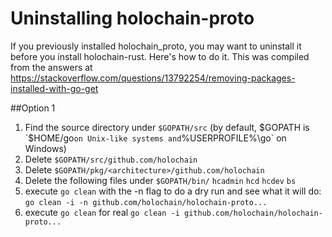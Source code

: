 # Uninstalling holochain-proto
If you previously installed holochain_proto, you may want to uninstall it before you install holochain-rust. Here's how to do it.
This was compiled from the answers at https://stackoverflow.com/questions/13792254/removing-packages-installed-with-go-get

##Option 1
1. Find the source directory under `$GOPATH/src` (by default, $GOPATH is `$HOME/go` on Unix-like systems and `%USERPROFILE%\go` on Windows)
1. Delete `$GOPATH/src/github.com/holochain`
1. Delete `$GOPATH/pkg/<architecture>/github.com/holochain`
1. Delete the following files under `$GOPATH/bin/`
`hcadmin`
`hcd`
`hcdev`
`bs`
1. execute `go clean` with the -n flag to do a dry run and see what it will do:
`go clean -i -n github.com/holochain/holochain-proto...`
1. execute `go clean` for real
`go clean -i github.com/holochain/holochain-proto...`

